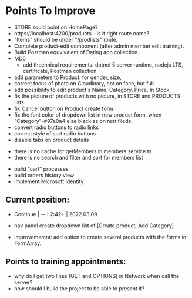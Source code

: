 # Points To Improve

- STORE sould point on HomePage?
- https://localhost:4200/products - is it right route name?
- "Items" should be under "/prodlists" route.
- Complete product-edit component (after admin member edit training).
- Build Postman equvivalent of Dating app collection.
- MD5
  - add thechnical requirements: dotnet 5 server runtime, nodejs LTS, certificate, Postman collection 
- add parameters to Product: for gender, size, 
- correct focus of photo on Cloudinary, not on face, but full.
- add possibility to edit product's Name, Category, Price, In Stock.
- fix the picture of products with no picture, in STORE and PRODUCTS lists.
- fix Cancel button on Product create form.
- fix the font color of dropdown list in new product form, when "Category"-#97a0a4 else black as on rest fileds.
- convert radio buttons to radio links
- correct style of sort radio buttons
- disable tabs on product details
* there is no cache for getMembers in members.service.ts
* there is no search and filter and sort for members list

- build "cart" processes
- build orders history view
- implement Microsoft Identity

## Current position:
- Continue | -- | 2:42+ | 2022.03.09

- nav panel create dropdown list of [Create product, Add Category]
- improvememnt: add option to create several products with the forms in FormArray.

## Points to training appointments:
- why do I get two lines (GET and OPTIONS) in Network when call the server?
- how should I build the project to be able to present it?
